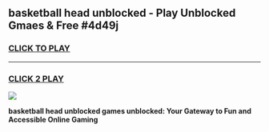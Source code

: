 
## basketball head unblocked - Play Unblocked Gmaes & Free #4d49j
<h3>
<a href="https://news.freeplayer.one?title=basketball_head_unblocked&ref=24F">CLICK TO PLAY</a></h3>
<hr>

<h3>
<a href="https://news.freeplayer.one?title=basketball_head_unblocked&ref=24F">CLICK 2 PLAY</a>
  
</h3>

<a href="https://news.freeplayer.one?title=basketball_head_unblocked&ref=24F/"><img src="https://clearcache.store/games.png"></a>


**basketball head unblocked games unblocked: Your Gateway to Fun and Accessible Online Gaming**
